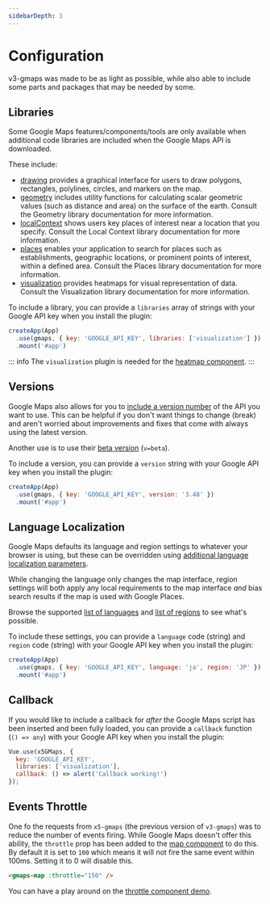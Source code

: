 ```yaml
---
sidebarDepth: 3
---
```


# Configuration

v3-gmaps was made to be as light as possible, while also able to include some parts and packages that may be needed by some.

## Libraries

Some Google Maps features/components/tools are only available when additional code libraries are included when the Google Maps API is downloaded.

These include:
- [drawing](https://developers.google.com/maps/documentation/javascript/drawinglayer) provides a graphical interface for users to draw polygons, rectangles, polylines, circles, and markers on the map.
- [geometry](https://developers.google.com/maps/documentation/javascript/geometry) includes utility functions for calculating scalar geometric values (such as distance and area) on the surface of the earth. Consult the Geometry library documentation for more information.
- [localContext](https://developers.google.com/maps/documentation/javascript/local-context) shows users key places of interest near a location that you specify. Consult the Local Context library documentation for more information.
- [places](https://developers.google.com/maps/documentation/javascript/places) enables your application to search for places such as establishments, geographic locations, or prominent points of interest, within a defined area. Consult the Places library documentation for more information.
- [visualization](https://developers.google.com/maps/documentation/javascript/visualization) provides heatmaps for visual representation of data. Consult the Visualization library documentation for more information.

To include a library, you can provide a `libraries` array of strings with your Google API key when you install the plugin:

```js
createApp(App)
  .use(gmaps, { key: 'GOOGLE_API_KEY', libraries: ['visualization'] })
  .mount('#app')
```

::: info
The `visualization` plugin is needed for the [heatmap component](../api/heatmap.md).
:::


## Versions

Google Maps also allows for you to [include a version number](https://developers.google.com/maps/documentation/javascript/versions#choosing-a-version-number) of the API you want to use. This can be helpful if you don't want things to change (break) and aren't worried about improvements and fixes that come with always using the latest version.

Another use is to use their [beta version](https://developers.google.com/maps/documentation/javascript/versions#choosing-the-beta-channel) (`v=beta`).

To include a version, you can provide a `version` string with your Google API key when you install the plugin:

```js
createApp(App)
  .use(gmaps, { key: 'GOOGLE_API_KEY', version: '3.48' })
  .mount('#app')
```

## Language Localization

Google Maps defaults its language and region settings to whatever your browser is using, but these can be overridden using [additional language localization parameters](https://developers.google.com/maps/documentation/javascript/localization#Language).

While changing the language only changes the map interface, region settings will both apply any local requirements to the map interface *and* bias search results if the map is used with Google Places.

Browse the supported [list of languages](https://developers.google.com/maps/faq#languagesupport) and [list of regions](http://www.unicode.org/reports/tr35/#Unicode_Language_and_Locale_Identifiers) to see what's possible.

To include these settings, you can provide a `language` code (string) and `region` code (string) with your Google API key when you install the plugin:

```js
createApp(App)
  .use(gmaps, { key: 'GOOGLE_API_KEY', language: 'ja', region: 'JP' })
  .mount('#app')
```

## Callback

If you would like to include a callback for *after* the Google Maps script has been inserted and been fully loaded, you can provide a `callback` function (`() => any`) with your Google API key when you install the plugin:

```js
Vue.use(x5GMaps, {
  key: 'GOOGLE_API_KEY',
  libraries: ['visualization'],
  callback: () => alert('Callback working!')
});
```


## Events Throttle

One fo the requests from `x5-gmaps` (the previous version of `v3-gmaps`) was to reduce the number of events firing. While Google Maps doesn't offer this ability, the `throttle` prop has been added to the [map component](../api/map.md) to do this. By default it is set to `100` which means it will not fire the same event within 100ms. Setting it to 0 will disable this.

```html
<gmaps-map :throttle="150" />
```

You can have a play around on the [throttle component demo](https://vue-bujcvu.stackblitz.io/throttle).

